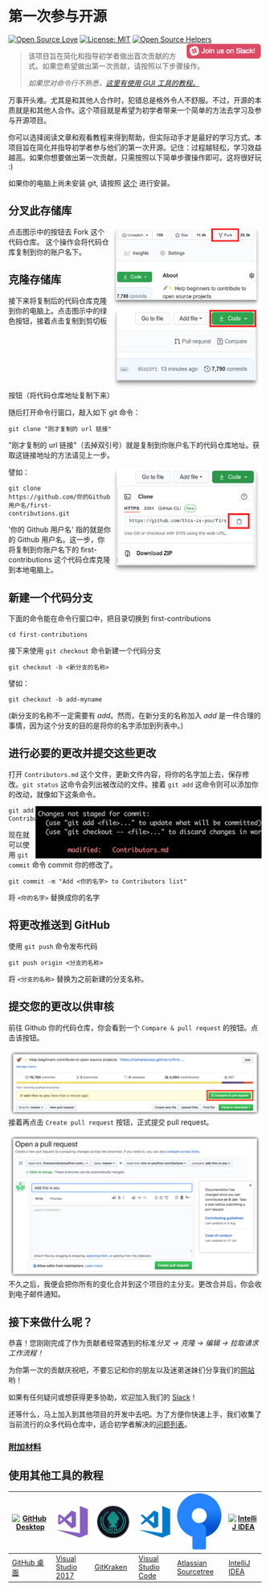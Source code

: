 # 第一次参与开源

[![Open Source Love](https://badges.frapsoft.com/os/v1/open-source.svg?v=103)](https://github.com/ellerbrock/open-source-badges/)
[![License: MIT](https://img.shields.io/badge/License-MIT-green.svg)](https://opensource.org/licenses/MIT)
[![Open Source Helpers](https://www.codetriage.com/roshanjossey/first-contributions/badges/users.svg)](https://www.codetriage.com/roshanjossey/first-contributions)
[<img align="right" width="150" src="./image/join-slack-team.png">](https://join.slack.com/t/firstcontributors/shared_invite/zt-1hg51qkgm-Xc7HxhsiPYNN3ofX2_I8FA)



> 该项目旨在简化和指导初学者做出首次贡献的方式。如果您希望做出第一次贡献，请按照以下步骤操作。
>
> *如果您对命令行不熟悉，[这里有使用 GUI 工具的教程。](https://github.com/firstcontributions/first-contributions#tutorials-using-other-tools)*

万事开头难。尤其是和其他人合作时，犯错总是格外令人不舒服。不过，开源的本质就是和其他人合作。这个项目就是希望为初学者带来一个简单的方法去学习及参与开源项目。

你可以选择阅读文章和观看教程来得到帮助，但实际动手才是最好的学习方式。本项目旨在简化并指导初学者参与他们的第一次开源。记住：过程越轻松，学习效益越高。如果你想要做出第一次贡献，只需按照以下简单步骤操作即可。这将很好玩 :)


如果你的电脑上尚未安装 git, 请按照 [这个](https://help.github.com/articles/set-up-git/) 进行安装。

## 分叉此存储库

<img align="right" width="300" src="./image/fork.png" alt="fork this repository" />

点击图示中的按钮去 Fork 这个代码仓库。
这个操作会将代码仓库复制到你的账户名下。

## 克隆存储库

<img align="right" width="300" src="./image/clone.png" alt="clone this repository" />

接下来将复制后的代码仓库克隆到你的电脑上。点击图示中的绿色按钮，接着点击复制到剪切板按钮（将代码仓库地址复制下来）

随后打开命令行窗口，敲入如下 git 命令：

```
git clone "刚才复制的 url 链接"
```
"刚才复制的 url 链接"（去掉双引号）就是复制到你账户名下的代码仓库地址。获取这链接地址的方法请见上一步。

<img align="right" width="300" src="./image/copy-to-clipboard.png" alt="copy URL to clipboard" />

譬如：
```
git clone https://github.com/你的Github用户名/first-contributions.git
```

'你的 Github 用户名' 指的就是你的 Github 用户名。这一步，你将复制到你账户名下的 first-contributions 这个代码仓库克隆到本地电脑上。

## 新建一个代码分支

下面的命令能在命令行窗口中，把目录切换到 first-contributions

```
cd first-contributions
```
接下来使用 `git checkout` 命令新建一个代码分支
```
git checkout -b <新分支的名称>
```

譬如：
```
git checkout -b add-myname
```

(新分支的名称不一定需要有 *add*。然而，在新分支的名称加入 *add* 是一件合理的事情，因为这个分支的目的是将你的名字添加到列表中。)

## 进行必要的更改并提交这些更改

打开 `Contributors.md` 这个文件，更新文件内容，将你的名字加上去，保存修改。`git status` 这命令会列出被改动的文件。接着 `git add` 这命令则可以添加你的改动，就像如下这条命令。

<img align="right" width="450" src="image/git-status.png" alt="git status" />

```
git add Contributors.md
```

现在就可以使用 `git commit` 命令 commit 你的修改了。
```
git commit -m "Add <你的名字> to Contributors list"
```
将 `<你的名字>` 替换成你的名字

## 将更改推送到 GitHub

使用 `git push` 命令发布代码
```
git push origin <分支的名称>
```
将 `<分支的名称>` 替换为之前新建的分支名称。

## 提交您的更改以供审核

前往 Github 你的代码仓库，你会看到一个 `Compare & pull request` 的按钮。点击该按钮。

<img style="float: right;" src="./image/compare-and-pull.png" alt="create a pull request" />

接着再点击 `Create pull request` 按钮，正式提交 pull request。

<img style="float: right;" src="./image/submit-pull-request.png" alt="submit pull request" />

不久之后，我便会把你所有的变化合并到这个项目的主分支。更改合并后，你会收到电子邮件通知。



## 接下来做什么呢？

恭喜！您刚刚完成了作为贡献者经常遇到的标准*分叉 -> 克隆 -> 编辑 -> 拉取请求工作流程！* 

为你第一次的贡献庆祝吧，不要忘记和你的朋友以及迷弟迷妹们分享我们的[网站](https://roshanjossey.github.io/first-contributions/#social-share)哟！

如果有任何疑问或想获得更多协助，欢迎加入我们的 [Slack](https://join.slack.com/t/firstcontributors/shared_invite/zt-1hg51qkgm-Xc7HxhsiPYNN3ofX2_I8FA)！

还等什么，马上加入到其他项目的开发中去吧。为了方便你快速上手，我们收集了当前流行的众多代码仓库中，适合初学者解决的[问题列表](https://roshanjossey.github.io/first-contributions/#project-list)。

### [附加材料](https://github.com/firstcontributions/first-contributions/blob/main/additional-material/git_workflow_scenarios/additional-material.md)

## 使用其他工具的教程

| <a href="gui-tool-tutorials/github-desktop-tutorial.md"><img alt="GitHub Desktop" src="https://desktop.github.com/images/desktop-icon.svg" width="100"></a> | <a href="gui-tool-tutorials/github-windows-vs2017-tutorial.md"><img alt="Visual Studio 2017" src="./image/Visual_Studio_2017_Logo.svg" width="100"></a> | <a href="gui-tool-tutorials/gitkraken-tutorial.md"><img alt="GitKraken" src="./image/gk-icon.png" width="100"></a> | <a href="gui-tool-tutorials/github-windows-vs-code-tutorial.md"><img alt="VS Code" src="./image/Visual_Studio_Code_1.18_icon.svg" width=100></a> | <a href="gui-tool-tutorials/sourcetree-macos-tutorial.md"><img alt="Sourcetree App" src="./image/Sourcetree-icon-blue.svg" width=100></a> | <a href="gui-tool-tutorials/github-windows-intellij-tutorial.md"><img alt="IntelliJ IDEA" src="https://upload.wikimedia.org/wikipedia/commons/thumb/9/9c/IntelliJ_IDEA_Icon.svg/512px-IntelliJ_IDEA_Icon.svg.png" width=100></a> |
| ------------------------------------------------------------ | ------------------------------------------------------------ | ------------------------------------------------------------ | ------------------------------------------------------------ | ------------------------------------------------------------ | ------------------------------------------------------------ |
| [GitHub 桌面](https://github.com/firstcontributions/first-contributions/blob/main/translations/gui-tool-tutorials/github-desktop-tutorial.md) | [Visual Studio 2017](https://github.com/firstcontributions/first-contributions/blob/main/translations/gui-tool-tutorials/github-windows-vs2017-tutorial.md) | [GitKraken](https://github.com/firstcontributions/first-contributions/blob/main/translations/gui-tool-tutorials/gitkraken-tutorial.md) | [Visual Studio Code](https://github.com/firstcontributions/first-contributions/blob/main/translations/gui-tool-tutorials/github-windows-vs-code-tutorial.md) | [Atlassian Sourcetree](https://github.com/firstcontributions/first-contributions/blob/main/translations/gui-tool-tutorials/sourcetree-macos-tutorial.md) | [IntelliJ IDEA](https://github.com/firstcontributions/first-contributions/blob/main/translations/gui-tool-tutorials/github-windows-intellij-tutorial.md) |


